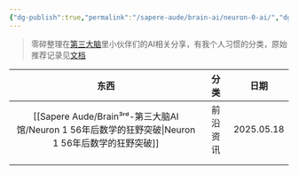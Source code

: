 ```yaml
---
{"dg-publish":true,"permalink":"/sapere-aude/brain-ai/neuron-0-ai/","dgPassFrontmatter":true}
---
```


> 零碎整理在[第三大脑](https://www.desiderando.net/)里小伙伴们的AI相关分享，有我个人习惯的分类，原始推荐记录见[文档](https://docs.qq.com/smartsheet/DRHF2SnJVZ1VvbE10?viewId=v2JKhc&tab=t00i2h)

|            东西            |  分类  |     日期     |
| :----------------------: | :--: | :--------: |
| [[Sapere Aude/Brain³ʳᵈ-第三大脑AI馆/Neuron 1 56年后数学的狂野突破\|Neuron 1 56年后数学的狂野突破]] | 前沿资讯 | 2025.05.18 |
|                          |      |            |
|                          |      |            |
